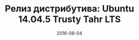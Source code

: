 ---
layout: post
title:  "Релиз дистрибутива: Ubuntu 14.04.5 Trusty Tahr LTS"
date: 2016-08-04   
---